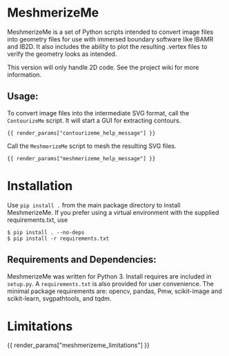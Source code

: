 # MeshmerizeMe
MeshmerizeMe is a set of Python scripts intended to convert image files into
geometry files for use with immersed boundary software like IBAMR and IB2D. 
It also includes the ability to plot the resulting .vertex files to verify 
the geometry looks as intended.

This version will only handle 2D code. See the project wiki for more
information.

## Usage:
To convert image files into the intermediate SVG format, call the 
`ContourizeMe` script. It will start a GUI for extracting contours. 

```
{{ render_params["contourizeme_help_message"] }}
```

Call the `MeshmerizeMe` script to mesh the resulting SVG files.

```
{{ render_params["meshmerizeme_help_message"] }}
```

# Installation
Use `pip install .` from the main package directory to install MeshmerizeMe.
If you prefer using a virtual environment with the supplied requirements.txt,
use

```shell
$ pip install . --no-deps
$ pip install -r requirements.txt  
```

## Requirements and Dependencies:

MeshmerizeMe was written for Python 3. Install requires are included in `setup.py`. A `requirements.txt` is also provided for user convenience. The minimal package requirements are: opencv, pandas, Pmw, scikit-image and scikit-learn, svgpathtools, and tqdm.

# Limitations
{{ render_params["meshmerizeme_limitations"] }}